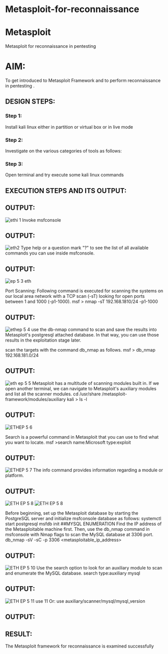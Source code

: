# Metasploit-for-reconnaissance
# Metasploit
Metasploit for reconnaissance in pentesting

# AIM:

To get introduced to Metasploit Framework and to  perform reconnaissance  in pentesting .

## DESIGN STEPS:

### Step 1:

Install kali linux either in partition or virtual box or in live mode

### Step 2:

Investigate on the various categories of tools as follows:

### Step 3:

Open terminal and try execute some kali linux commands

## EXECUTION STEPS AND ITS OUTPUT:


## OUTPUT:
![ethi 1](https://github.com/hema-dharshini5/Metasploit-for-reconnaissance/assets/147117728/35242a16-99ef-4ed7-bcca-c3d9160fdc07)
Invoke msfconsole

## OUTPUT:
![eth2](https://github.com/hema-dharshini5/Metasploit-for-reconnaissance/assets/147117728/c3c21cc8-2a1e-49b6-a3c0-5901f9135fdd)
Type help or a question mark "?" to see the list of all available commands you can use inside msfconsole.
## OUTPUT:
![ep 5 3 eth](https://github.com/hema-dharshini5/Metasploit-for-reconnaissance/assets/147117728/6217623e-7ee2-419b-989c-f21948cfc7cc)

Port Scanning: Following command is executed for scanning the systems on our local area network with a TCP scan (-sT) looking for open ports between 1 and 1000 (-p1-1000). msf > nmap -sT 192.168.1810/24 -p1-1000
## OUTPUT:
![ethep 5 4](https://github.com/hema-dharshini5/Metasploit-for-reconnaissance/assets/147117728/7026f5a5-e0c4-4334-b21b-ff787e6ed08c)
use the db-nmap command to scan and save the results into Metasploit's postgresql attached database. In that way, you can use those results in the exploitation stage later.

scan the targets with the command db_nmap as follows. msf > db_nmap 192.168.181.0/24

## OUTPUT:
![eth ep 5 5](https://github.com/hema-dharshini5/Metasploit-for-reconnaissance/assets/147117728/8fe995a9-5207-44c2-bf8c-791a747c73b1)
Metasploit has a multitude of scanning modules built in. If we open another terminal, we can navigate to Metasploit's auxiliary modules and list all the scanner modules. cd /usr/share /metasploit-framework/modules/auxiliary kali > ls -l

## OUTPUT:
![ETHEP 5 6](https://github.com/hema-dharshini5/Metasploit-for-reconnaissance/assets/147117728/67118d96-b85c-475c-a504-ccea2017f716)

Search is a powerful command in Metasploit that you can use to find what you want to locate. msf >search name:Microsoft type:exploit

## OUTPUT:
![ETHEP 5 7](https://github.com/hema-dharshini5/Metasploit-for-reconnaissance/assets/147117728/b1573cce-349d-47f1-a313-646c04c9e457)
The info command provides information regarding a module or platform.
## OUTPUT:
![ETH EP 5 8](https://github.com/hema-dharshini5/Metasploit-for-reconnaissance/assets/147117728/5549ab1c-587e-4f96-ba74-4d50453277f7)
![ETH EP 5 8](https://github.com/hema-dharshini5/Metasploit-for-reconnaissance/assets/147117728/e52344c4-8a30-4703-a7e8-23614aa620a7)

Before beginning, set up the Metasploit database by starting the PostgreSQL server and initialize msfconsole database as follows: systemctl start postgresql msfdb init ##MYSQL ENUMERATION Find the IP address of the Metasploitable machine first. Then, use the db_nmap command in msfconsole with Nmap flags to scan the MySQL database at 3306 port. db_nmap -sV -sC -p 3306 <metasploitable_ip_address>

## OUTPUT:
![ETH EP 5 10](https://github.com/hema-dharshini5/Metasploit-for-reconnaissance/assets/147117728/16704fbc-6c87-4a91-8b92-4329e5c55d26)
Use the search option to look for an auxiliary module to scan and enumerate the MySQL database. search type:auxiliary mysql

## OUTPUT:
![ETH EP 5 11](https://github.com/hema-dharshini5/Metasploit-for-reconnaissance/assets/147117728/27acfcbd-1281-46ab-abf6-4e0ffba5df42)
use 11 Or: use auxiliary/scanner/mysql/mysql_version
## OUTPUT:

## RESULT:
The Metasploit framework for reconnaissance is  examined successfully

